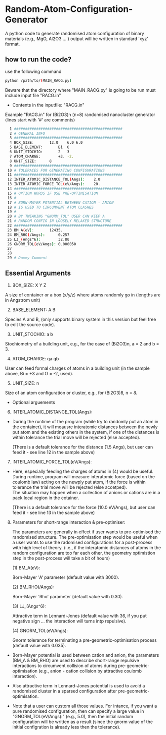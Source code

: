 # Random-Atom-Configuration-Generator

A python code to generate randomised atom configuration of binary materials (e.g., MgO, Al2O3 ... ) output will be written in standard 'xyz' format.

## how to run the code?

use the following command
```bash
python /path/to/(MAIN_RACG.py) 
```
Beware that the directory where "MAIN_RACG.py" is going to be run must include input file "RACG.in"


- Contents in the inputfile: "RACG.in"

Example "RACG.in" for (Bi2O3)n (n=8) randomised nanocluster generator
(lines start with '#' are comments)

```bash
  1	#################################################
  2	# GENERAL INFO
  3	#################################################
  4	BOX_SIZE:		12.0	6.0	6.0
  5	BASE_ELEMENT:		Bi	O
  6	UNIT_STOCHIO:		2	3	
  7	ATOM_CHARGE:		+3.	-2.
  8	UNIT_SIZE:		8
  9	#################################################
 10	# TOLERACES FOR GENERATING CONFIGURATIONS
 11	#################################################
 12	INTER_ATOMIC_DISTANCE_TOL(Angs):	2.0
 13	INTER_ATOMIC_FORCE_TOL(eV/Angs):	20.
 14	#################################################
 15	# OPTION WORDS IF USE PRE-OPTIMISATION
 16	#
 17	# BORN-MAYER POTENTIAL BETWEEN CATION - ANION
 18	# IS USED TO CIRCUMVENT ATOM CLASHES
 19	# 
 20	# BY TWEAKING "GNORM_TOL" USER CAN KEEP A
 21	# RANDOM CONFIG IN LOOSELY RELAXED STRUCTURE
 22	#################################################
 23	BM_A(eV):		12435.
 24	BM_RHO(/Angs):		0.257
 25	LJ_(Angs^6):		32.00
 26	GNORM_TOL(eV/Angs):	0.000050
 27	
 28	
 29	# Dummy Comment
```

## Essential Arguments 

 1. BOX_SIZE: X Y Z
 
 A size of container or a box (x/y/z) where atoms randomly go in (lengths are in Angstrom unit)

 2. BASE_ELEMENT: A B

 Species A and B, (only supports binary system in this version but feel free to edit the source code).

 3. UNIT_STOCHIO: a b

 Stochiometry of a building unit, e.g., for the case of (Bi2O3)n, a = 2 and b = 3.

 4. ATOM_CHARGE: qa qb

 User can feed formal charges of atoms in a building unit (in the sample above, Bi = +3 and O = -2, used). 

 5. UNIT_SIZE: n

 Size of an atom configuration or cluster, e.g., for (Bi2O3)8, n = 8.

 - Optional arguements

 6. INTER_ATOMIC_DISTANCE_TOL(Angs):

 * During the runtime of the program (while try to randomly put an atom in the container),
   it will meausre interatomic distances between the newly put atom and the existing others in the system, 
   if one of the distances is within tolerance the trial move will be rejected (else accepted).
 
   (There is a default tolerance for the distance (1.5 Angs), but user can feed it - see line 12 in the sample above)

 7. INTER_ATOMIC_FORCE_TOL(eV/Angs):

 * Here, especially feeding the charges of atoms in (4) would be useful. 
   During runtime, program will measure interatomic force (based on the coulomb law) acting on the newply put atom, 
   if the force is within tolerance the trial move will be rejected (else accetped).    
   The situation may happen when a collection of anions or cations are in a pack local region in the cotainer.

   (There is a default tolerance for the force (10.0 eV/Angs), but user can feed it - see line 13 in the sample above)

 8. Parameters for short-range interaction & pre-optimiser:

    The parameters are generally in effect if user wants to pre-optimised the randomised structure. The pre-optimisation step would be useful when a user wants to 
    use the radomised configurations for a post-process with high level of theory. 
    (i.e., if the interatomic distances of atoms in the random configuration are too far each other, the geometry optimistion step in the post-process will take a bit of hours)
    
    (1) BM_A(eV):

    Born-Mayer 'A' parameter (default value with 3000).
 
    (2) BM_RHO(/Angs):

    Born-Mayer 'Rho' parameter (default value with 0.30).

    (3) LJ_(Angs^6):

    Attractive term in Lennard-Jones (default value with 36, if you put negative sign ... the interaction will turns intp repulsive).

    (4) GNORM_TOL(eV/Angs):

    Gnorm tolerance for terminating a pre-geometric-optimisation process (default value with 0.035).

 * Born-Mayer potential is used between cation and anion, the parameters (BM_A & BM_RHO) are used to describe short-range repulsive interactions 
   to circumvent collision of atoms during pre-geometric-optimisation (e.g., anion - cation collision by attractive coulomb interaction).
 
 * Also attractive term in Lennard-Jones potential is used to avoid a randomised cluster in a sparsed configuration after pre-geometric-optimisation.
   
 * Note that a user can custom all those values. For intance, if you want a pure randomised configuration, then can specify a large value in "GNORM_TOL(eV/Angs):" (e.g., 5.0),
   then the initial random configuration will be written as a result (since the gnorm value of the initial configration is already less then the tolerance).
